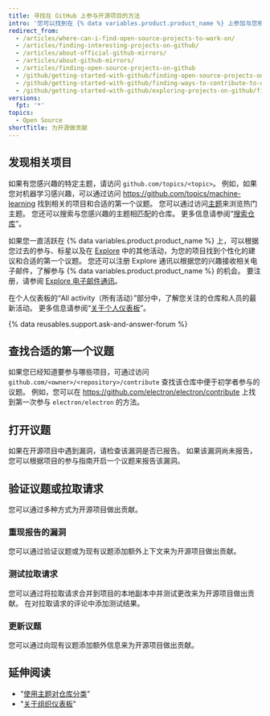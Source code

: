 ```yaml
---
title: 寻找在 GitHub 上参与开源项目的方法
intro: '您可以找到在 {% data variables.product.product_name %} 上参加与您相关的开源项目的方法。'
redirect_from:
  - /articles/where-can-i-find-open-source-projects-to-work-on/
  - /articles/finding-interesting-projects-on-github/
  - /articles/about-official-github-mirrors/
  - /articles/about-github-mirrors/
  - /articles/finding-open-source-projects-on-github
  - /github/getting-started-with-github/finding-open-source-projects-on-github
  - /github/getting-started-with-github/finding-ways-to-contribute-to-open-source-on-github
  - /github/getting-started-with-github/exploring-projects-on-github/finding-ways-to-contribute-to-open-source-on-github
versions:
  fpt: '*'
topics:
  - Open Source
shortTitle: 为开源做贡献
---
```


## 发现相关项目

如果有您感兴趣的特定主题，请访问 `github.com/topics/<topic>`。 例如，如果您对机器学习感兴趣，可以通过访问 https://github.com/topics/machine-learning 找到相关的项目和合适的第一个议题。 您可以通过访问[主题](https://github.com/topics)来浏览热门主题。 您还可以搜索与您感兴趣的主题相匹配的仓库。 更多信息请参阅“[搜索仓库](/articles/searching-for-repositories#search-by-topic)”。

如果您一直活跃在 {% data variables.product.product_name %} 上，可以根据您过去的参与、标星以及在 [Explore](https://github.com/explore) 中的其他活动，为您的项目找到个性化的建议和合适的第一个议题。 您还可以注册 Explore 通讯以根据您的兴趣接收相关电子邮件，了解参与 {% data variables.product.product_name %} 的机会。 要注册，请参阅 [Explore 电子邮件通讯](https://github.com/explore/subscribe)。

在个人仪表板的“All activity（所有活动）”部分中，了解您关注的仓库和人员的最新活动。 更多信息请参阅“[关于个人仪表板](/articles/about-your-personal-dashboard)”。

{% data reusables.support.ask-and-answer-forum %}

## 查找合适的第一个议题

如果您已经知道要参与哪些项目，可通过访问 `github.com/<owner>/<repository>/contribute` 查找该仓库中便于初学者参与的议题。 例如，您可以在 https://github.com/electron/electron/contribute 上找到第一次参与 `electron/electron` 的方法。

## 打开议题

如果在开源项目中遇到漏洞，请检查该漏洞是否已报告。 如果该漏洞尚未报告，您可以根据项目的参与指南开启一个议题来报告该漏洞。

## 验证议题或拉取请求

您可以通过多种方式为开源项目做出贡献。

### 重现报告的漏洞
您可以通过验证议题或为现有议题添加额外上下文来为开源项目做出贡献。

### 测试拉取请求
您可以通过将拉取请求合并到项目的本地副本中并测试更改来为开源项目做出贡献。 在对拉取请求的评论中添加测试结果。

### 更新议题
您可以通过向现有议题添加额外信息来为开源项目做出贡献。


## 延伸阅读

- "[使用主题对仓库分类](/articles/classifying-your-repository-with-topics)"
- "[关于组织仪表板](/articles/about-your-organization-dashboard)"

